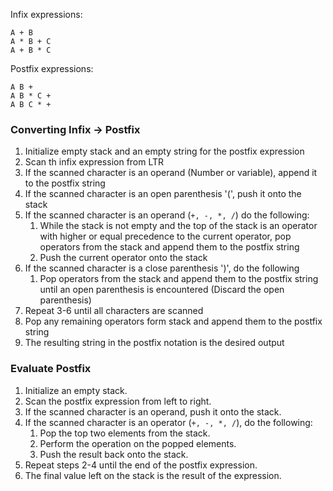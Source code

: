 Infix expressions:
```
A + B
A * B + C
A + B * C
```

Postfix expressions:
```
A B +
A B * C +
A B C * +
```

### Converting Infix -> Postfix
1. Initialize empty stack and an empty string for the postfix expression
2. Scan th infix expression from LTR
3. If the scanned character is an operand (Number or variable), append it to the postfix string
4. If the scanned character is an open parenthesis '(', push it onto the stack
5. If the scanned character is an operand (`+, -, *, /`) do the following:
   1. While the stack is not empty and the top of the stack is an operator with higher or equal precedence to the current operator, pop operators from the stack and append them to the postfix string
   2. Push the current operator onto the stack
6. If the scanned character is a close parenthesis ')', do the following
   1. Pop operators from the stack and append them to the postfix string until an open parenthesis is encountered (Discard the open parenthesis)
7. Repeat 3-6 until all characters are scanned
8. Pop any remaining operators form stack and append them to the postfix string
9. The resulting string in the postfix notation is the desired output

### Evaluate Postfix
1. Initialize an empty stack.
2. Scan the postfix expression from left to right.
3. If the scanned character is an operand, push it onto the stack.
4. If the scanned character is an operator (`+, -, *, /`), do the following:
   1. Pop the top two elements from the stack.
   2. Perform the operation on the popped elements.
   3. Push the result back onto the stack.
5. Repeat steps 2-4 until the end of the postfix expression.
6. The final value left on the stack is the result of the expression. 

